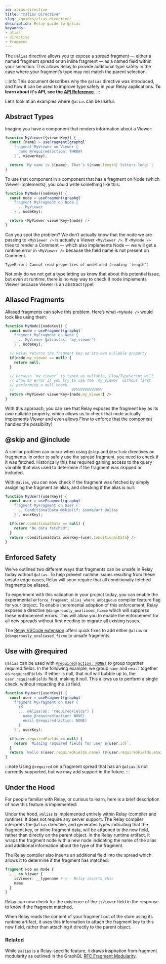 ```yaml
---
id: alias-directive
title: "@alias Directive"
slug: /guides/alias-directive/
description: Relay guide to @alias
keywords:
- alias
- directive
- fragment
---
```


The `@alias` directive allows you to expose a spread fragment — either a named fragment spread or an inline fragment — as a named field within your selection. This allows Relay to provide additional type safety in the case where your fragment’s type may not match the parent selection.

:::info
This document describes why the `@alias` directive was introduced, and how it can be used to improve type safety in your Relay applications. **To learn about it's API, see the [API Reference](../api-reference/graphql/graphql-directives.md#alias).**
:::

Let’s look at an examples where `@alias` can be useful:

## Abstract Types

Imagine you have a component that renders information about a Viewer:

```ts
function MyViewer({viewerKey}) {
  const {name} = useFragment(graphql`
    fragment MyViewer on Viewer {
      name @required(action: THROW)
    }`, viewerKey);

  return `My name is ${name}. That's ${name.length} letters long!`;
}
```

To use that component in a component that has a fragment on Node (which Viewer implements), you could write something like this:

```ts
function MyNode({nodeKey}) {
  const node = useFragment(graphql`
    fragment MyFragment on Node {
      ...MyViewer
    }`, nodeKey);

  return <MyViewer viewerKey={node} />
}
```

Can you spot the problem? We don’t actually know that the node we are passing to `<MyViewer />` is actually a Viewer `<MyViewer />`. If `<MyNode />` tries to render a Comment — which also implements Node — we will get a runtime error in `<MyViewer />` because the field name is not present on Comment.

```
TypeError: Cannot read properties of undefined (reading 'length')
```

Not only do we not get a type letting us know that about this potential issue, but even at runtime, there is no way way to check if node implements Viewer because Viewer is an abstract type!

## Aliased Fragments

Aliased fragments can solve this problem. Here’s what `<MyNode />` would look like using them:

```ts
function MyNode({nodeKey}) {
  const node = useFragment(graphql`
    fragment MyFragment on Node {
      ...MyViewer @alias(as: "my_viewer")
    }`, nodeKey);

  // Relay returns the fragment key as its own nullable property
  if(node.my_viewer == null) {
    return null;
  }

  // Because `my_viewer` is typed as nullable, Flow/TypeScript will
  // show an error if you try to use the `my_viewer` without first
  // performing a null check.
  //                          VVVVVVVVVVVVVV
  return <MyViewer viewerKey={node.my_viewer} />
}
```

With this approach, you can see that Relay exposes the fragment key as its own nullable property, which allows us to check that node actually implements Viewer and even allows Flow to enforce that the component handles the possibility!

## @skip and @include

A similar problem can occur when using `@skip` and `@include` directives on fragments. In order to safely use the spread fragment, you need to check if it was fetched. Historically this has required gaining access to the query variable that was used to determine if the fragment was skipped or included.

With `@alias`, you can now check if the fragment was fetched by simply assigning the fragment an alias, and checking if the alias is null:

```ts
function MyUser({userKey}) {
  const user = useFragment(graphql`
    fragment MyFragment on User {
      ...ConditionalData @skip(if: $someVar) @alias
    }`, userKey);

  if(user.ConditionalData == null) {
    return "No data fetched";
  }
  return <ConditionalData userKey={user.ConditionalData} />
}
```

## Enforced Safety

We've outlined two different ways that fragments can be unsafe in Relay today without `@alias`. To help prevent runtime issues resulting from these unsafe edge cases, Relay will soon require that all conditionally fetched fragments be aliased.

To experiment with this validation in your project today, you can enable the experimental `enforce_fragment_alias_where_ambiguous` compiler feature flag for your project. To enable incremental adoption of this enforcement, Relay exposes a directive `@dangerously_unaliased_fixme` which will suppress these enforcement errors. This will allow you to enable the enforcement for all new spreads without first needing to migrate all existing issues.

The [Relay VSCode extension](../editor-support.md) offers quick fixes to add either `@alias` or `@dangerously_unaliased_fixme` to unsafe fragments.

## Use with @required

`@alias` can be used with [`@required(action: NONE)`](./required-directive.md) to group together required fields. In the following example, we group `name` and `email` together as `requiredFields`. If either is null, that null will bubble up to, the `user.requiredFields` field, making it null. This allows us to perform a single check, without impacting the `id` field.

```ts
function MyUser({userKey}) {
  const user = useFragment(graphql`
    fragment MyFragment on User {
      id
      ... @alias(as: "requiredFields") {
        name @required(action: NONE)
        email @required(action: NONE)
      }
    }`, userKey);

  if(user.requiredFields == null) {
    return `Missing required fields for user ${user.id}`;
  }
  return `Hello ${user.requiredFields.name} (${user.requiredFields.email}).!`;
}
```

:::note
Using `@required` on a fragment spread that has an `@alias` is not currently supported, but we may add support in the future.
:::

## Under the Hood

For people familiar with Relay, or curious to learn, here is a brief description of how this feature is implemented:

Under the hood, `@alias` is implemented entirely within Relay (compiler and runtime). It does not require any server support. The Relay compiler interprets the `@alias` directive, and generates types indicating that the fragment key, or inline fragment data, will be attached to the new field, rather than directly on the parent object. In the Relay runtime artifact, it wraps the fragment node with a new node indicating the name of the alias and additional information about the type of the fragment.

The Relay compiler also inserts an additional field into the spread which allows it to determine if the fragment has matched:

```graphql
fragment Foo on Node {
  ... on Viewer {
    isViewer: __typename # <-- Relay inserts this
    name
  }
}
```

Relay can now check for the existence of the `isViewer` field in the response to know if the fragment matched.

When Relay reads the content of your fragment out of the store using its runtime artifact, it uses this information to attach the fragment key to this new field, rather than attaching it directly to the parent object.

### Related

While `@alias` is a Relay-specific feature, it draws inspiration from fragment modularity as outlined in the GraphQL [RFC Fragment Modularity](https://github.com/graphql/graphql-wg/blob/main/rfcs/FragmentModularity.md).
